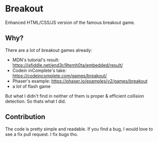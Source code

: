 # Breakout
Enhanced HTML/CSS/JS version of the famous breakout game.

## Why?
There are a lot of breakout games already:
- MDN's tutorial's result: https://jsfiddle.net/end3r/9temh0ta/embedded/result/
- Codein inComplete's take: https://codeincomplete.com/games/breakout/
- Phaser's example: https://phaser.io/examples/v2/games/breakout
- a *lot* of flash game

But what I didn't find in neither of them is proper & efficient collision detection.
So thats what I did.

## Contribution
The code is pretty simple and readable.
If you find a bug, I would love to see a fix pull request.
I fix bugs tho.